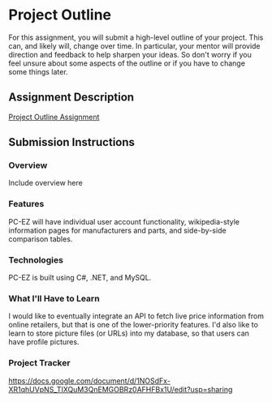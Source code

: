 # Project Outline
For this assignment, you will submit a high-level outline of your project. This can, and likely will, change over time. In particular, your mentor will provide direction and feedback to help sharpen your ideas. So don't worry if you feel unsure about some aspects of the outline or if you have to change some things later.

## Assignment Description
[Project Outline Assignment](https://education.launchcode.org/liftoff/modules/assignments/project-outline)

## Submission Instructions

### Overview
Include overview here
### Features
PC-EZ will have individual user account functionality, wikipedia-style information pages for manufacturers and parts, and side-by-side comparison tables.
### Technologies
PC-EZ is built using C#, .NET, and MySQL.
### What I'll Have to Learn
I would like to eventually integrate an API to fetch live price information from online retailers, but that is one of the lower-priority features. I'd also like to learn to store picture files (or URLs) into my database, so that users can have profile pictures.
### Project Tracker
https://docs.google.com/document/d/1NOSdFx-XR1qhUVpNS_TIXQuM3QnEMGOBRz0AFHFBx1U/edit?usp=sharing
